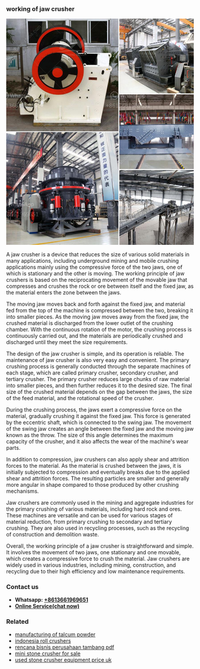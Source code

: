 <h3>working of jaw crusher</h3><img src='1706755364.jpg' alt=''><p>A jaw crusher is a device that reduces the size of various solid materials in many applications, including underground mining and mobile crushing applications mainly using the compressive force of the two jaws, one of which is stationary and the other is moving. The working principle of jaw crushers is based on the reciprocating movement of the movable jaw that compresses and crushes the rock or ore between itself and the fixed jaw, as the material enters the zone between the jaws.</p><p>The moving jaw moves back and forth against the fixed jaw, and material fed from the top of the machine is compressed between the two, breaking it into smaller pieces. As the moving jaw moves away from the fixed jaw, the crushed material is discharged from the lower outlet of the crushing chamber. With the continuous rotation of the motor, the crushing process is continuously carried out, and the materials are periodically crushed and discharged until they meet the size requirements.</p><p>The design of the jaw crusher is simple, and its operation is reliable. The maintenance of jaw crusher is also very easy and convenient. The primary crushing process is generally conducted through the separate machines of each stage, which are called primary crusher, secondary crusher, and tertiary crusher. The primary crusher reduces large chunks of raw material into smaller pieces, and then further reduces it to the desired size. The final size of the crushed material depends on the gap between the jaws, the size of the feed material, and the rotational speed of the crusher.</p><p>During the crushing process, the jaws exert a compressive force on the material, gradually crushing it against the fixed jaw. This force is generated by the eccentric shaft, which is connected to the swing jaw. The movement of the swing jaw creates an angle between the fixed jaw and the moving jaw known as the throw. The size of this angle determines the maximum capacity of the crusher, and it also affects the wear of the machine's wear parts.</p><p>In addition to compression, jaw crushers can also apply shear and attrition forces to the material. As the material is crushed between the jaws, it is initially subjected to compression and eventually breaks due to the applied shear and attrition forces. The resulting particles are smaller and generally more angular in shape compared to those produced by other crushing mechanisms.</p><p>Jaw crushers are commonly used in the mining and aggregate industries for the primary crushing of various materials, including hard rock and ores. These machines are versatile and can be used for various stages of material reduction, from primary crushing to secondary and tertiary crushing. They are also used in recycling processes, such as the recycling of construction and demolition waste.</p><p>Overall, the working principle of a jaw crusher is straightforward and simple. It involves the movement of two jaws, one stationary and one movable, which creates a compressive force to crush the material. Jaw crushers are widely used in various industries, including mining, construction, and recycling due to their high efficiency and low maintenance requirements.</p><h3>Contact us</h3><ul><li><strong>Whatsapp:&nbsp;<a href="https://wa.me/8613661969651">+8613661969651</a></strong></li><li><a href="https://swt.shibang-china.com/?git&amp;zhl&amp;working of jaw crusher"><strong>Online Service(chat now)</strong></a></li></ul><h3>Related</h3><ul><li><a href='manufacturing of talcum powder.md'>manufacturing of talcum powder</a></li><li><a href='indonesia roll crushers.md'>indonesia roll crushers</a></li><li><a href='rencana bisnis perusahaan tambang pdf.md'>rencana bisnis perusahaan tambang pdf</a></li><li><a href='mini stone crusher for sale.md'>mini stone crusher for sale</a></li><li><a href='used stone crusher equipment price uk.md'>used stone crusher equipment price uk</a></li></ul>